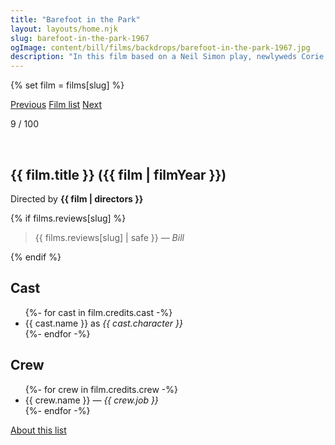```yaml
---
title: "Barefoot in the Park"
layout: layouts/home.njk
slug: barefoot-in-the-park-1967
ogImage: content/bill/films/backdrops/barefoot-in-the-park-1967.jpg
description: "In this film based on a Neil Simon play, newlyweds Corie, a free spirit, and Paul Bratter, an uptight lawyer, share a sixth-floor apartment in Greenwich Village. Soon after their marriage, Corie tries to find a companion for mother, Ethel, who is now alone, and sets up Ethel with neighbor Victor. Inappropriate behavior on a double date causes conflict, and the young couple considers divorce."
---
```


{% set film = films[slug] %}

<nav class="films">
  <a class="prev" href="../purple-noon-1960">Previous</a>
  <a href="../">Film list</a>
  <a class="next" href="../in-the-heat-of-the-night-1967">Next</a>
</nav>

<p>9 / 100</p>

<article class="film slug-barefoot-in-the-park-1967">
  <div class="backdrop-and-poster">
    <img class="poster" src="../films/posters/{{ slug }}.jpg" alt="">
    <img class="backdrop" src="../films/backdrops/{{ slug }}.jpg" alt="">
  </div>

  <h1>{{ film.title }} ({{ film | filmYear }})</h1>

  

  <p class="director">
    Directed by <strong>{{ film | directors }}</strong>
  </p>

  {% if films.reviews[slug] %}
    <blockquote> 
      {{ films.reviews[slug] | safe }} <em>— Bill</em>
    </blockquote> 
  {% endif %}

  <h2>
    Cast
  </h2>
  <ul>
    {%- for cast in film.credits.cast -%}
      <li>
        {{ cast.name }} as <em>{{ cast.character }}</em>
      </li>
    {%- endfor -%}
  </ul>

  <h2>
    Crew
  </h2>
  <ul>
    {%- for crew in film.credits.crew -%}
      <li>
        {{ crew.name }} &mdash; <em>{{ crew.job }}</em>
      </li>
    {%- endfor -%}
  </ul>
</article>
<footer>
  <a href="../about">About this list</a>
</footer>
